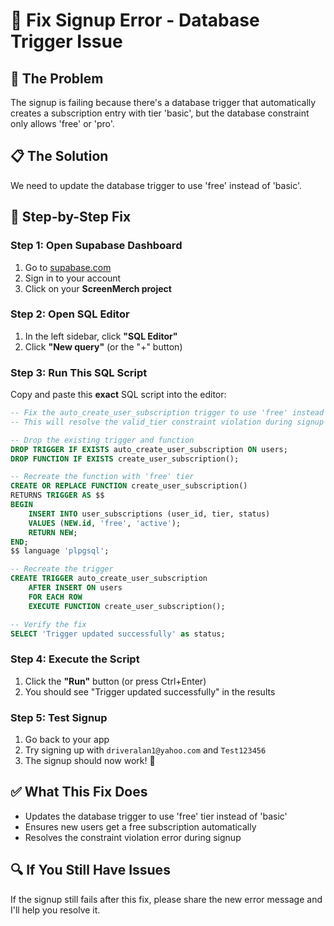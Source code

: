 # 🔧 Fix Signup Error - Database Trigger Issue

## 🎯 **The Problem**
The signup is failing because there's a database trigger that automatically creates a subscription entry with tier 'basic', but the database constraint only allows 'free' or 'pro'.

## 📋 **The Solution**
We need to update the database trigger to use 'free' instead of 'basic'.

## 🚀 **Step-by-Step Fix**

### **Step 1: Open Supabase Dashboard**
1. Go to [supabase.com](https://supabase.com)
2. Sign in to your account
3. Click on your **ScreenMerch project**

### **Step 2: Open SQL Editor**
1. In the left sidebar, click **"SQL Editor"**
2. Click **"New query"** (or the "+" button)

### **Step 3: Run This SQL Script**
Copy and paste this **exact** SQL script into the editor:

```sql
-- Fix the auto_create_user_subscription trigger to use 'free' instead of 'basic'
-- This will resolve the valid_tier constraint violation during signup

-- Drop the existing trigger and function
DROP TRIGGER IF EXISTS auto_create_user_subscription ON users;
DROP FUNCTION IF EXISTS create_user_subscription();

-- Recreate the function with 'free' tier
CREATE OR REPLACE FUNCTION create_user_subscription()
RETURNS TRIGGER AS $$
BEGIN
    INSERT INTO user_subscriptions (user_id, tier, status)
    VALUES (NEW.id, 'free', 'active');
    RETURN NEW;
END;
$$ language 'plpgsql';

-- Recreate the trigger
CREATE TRIGGER auto_create_user_subscription
    AFTER INSERT ON users
    FOR EACH ROW
    EXECUTE FUNCTION create_user_subscription();

-- Verify the fix
SELECT 'Trigger updated successfully' as status;
```

### **Step 4: Execute the Script**
1. Click the **"Run"** button (or press Ctrl+Enter)
2. You should see "Trigger updated successfully" in the results

### **Step 5: Test Signup**
1. Go back to your app
2. Try signing up with `driveralan1@yahoo.com` and `Test123456`
3. The signup should now work! 🎉

## ✅ **What This Fix Does**
- Updates the database trigger to use 'free' tier instead of 'basic'
- Ensures new users get a free subscription automatically
- Resolves the constraint violation error during signup

## 🔍 **If You Still Have Issues**
If the signup still fails after this fix, please share the new error message and I'll help you resolve it.
